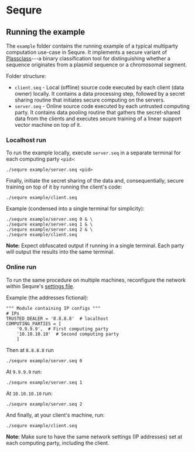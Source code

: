 # Sequre

## Running the example

The `example` folder contains the running example of a typical multiparty computation use-case in Sequre. It implements a secure variant of [Plassclass](https://github.com/Shamir-Lab/PlasClass)---a binary classification tool for distinguishing whether a sequence
originates from a plasmid sequence or a chromosomal segment.

Folder structure:
- `client.seq` - Local (offline) source code executed by each client (data owner) locally. It contains a data processing step, followed by a secret sharing routine that initiates secure computing on the servers.
- `server.seq` - Online source code executed by each untrusted computing party. It contains data pooling routine that gathers the secret-shared data from the clients and executes secure training of a linear support vector machine on top of it.

### Localhost run

To run the example locally, execute `server.seq` in a separate terminal for each computing party `<pid>`:
```
./sequre example/server.seq <pid>
```

Finally, initiate the secret sharing of the data and, consequentially, secure training on top of it by running the client's code:

```
./sequre example/client.seq
```

Example (condensed into a single terminal for simplicity):
```
./sequre example/server.seq 0 & \
./sequre example/server.seq 1 & \
./sequre example/server.seq 2 & \
./sequre example/client.seq
```
**Note:** Expect obfuscated output if running in a single terminal. Each party will output the results into the same terminal.

### Online run

To run the same procedure on multiple machines, reconfigure the network within Sequre's [settings file](dsl/settings.seq).

Example (the addresses fictional):
```
""" Module containing IP configs """
# IPs
TRUSTED_DEALER = '8.8.8.8'  # localhost
COMPUTING_PARTIES = [
    '9.9.9.9',  # First computing party
    '10.10.10.10'  # Second computing party
    ]
```

Then at `8.8.8.8` run
```
./sequre example/server.seq 0
```

At `9.9.9.9` run:
```
./sequre example/server.seq 1
```

At `10.10.10.10` run:
```
./sequre example/server.seq 2
```

And finally, at your client's machine, run:
```
./sequre example/client.seq
```

**Note:** Make sure to have the same network settings (IP addresses) set at each computing party, including the client.
